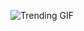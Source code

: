 
<!-- GIF_SECTION -->
![Trending GIF](https://media2.giphy.com/media/v1.Y2lkPThiYjIxNzcyMHFwdDdlamV3ZXd6cDJ3bXkzNGU1NWQwN2I3NjBmN3RtajR3Mmd5NSZlcD12MV9naWZzX3NlYXJjaCZjdD1n/3oKIPeLAaOhrv8JJ7y/giphy.gif)
<!-- END_GIF_SECTION -->
